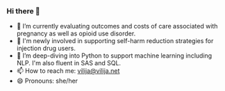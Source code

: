 ### Hi there 👋

<!--
**vilijajoyce/vilijajoyce** is a ✨ _special_ ✨ repository because its `README.md` (this file) appears on your GitHub profile.

Here are some ideas to get you started:
-->
- 🔭 I’m currently evaluating outcomes and costs of care associated with pregnancy as well as opioid use disorder.
- 🌱 I'm newly involved in supporting self-harm reduction strategies for injection drug users. 
- 🌱 I’m deep-diving into Python to support machine learning including NLP. I'm also fluent in SAS and SQL.
- 📫 How to reach me: [vilija@vilija.net](mailto:vilija@vilija.net)
- 😄 Pronouns: she/her
